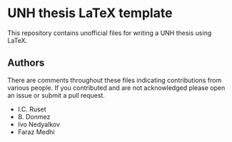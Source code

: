 # UNH thesis LaTeX template

This repository contains unofficial files for writing a UNH thesis using LaTeX.


## Authors

There are comments throughout these files indicating
contributions from various people.
If you contributed and are not acknowledged please open
an issue or submit a pull request.

* I.C. Ruset
* B. Donmez
* Ivo Nedyalkov
* Faraz Medhi
